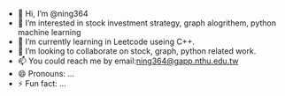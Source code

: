 - 👋 Hi, I’m @ning364
- 👀 I’m interested in stock investment strategy, graph alogrithem, python machine learning
- 🌱 I’m currently learning in Leetcode useing C++.
- 💞️ I’m looking to collaborate on stock, graph, python related work.
- 📫 You could reach me by email:ning364@gapp.nthu.edu.tw
- 😄 Pronouns: ...
- ⚡ Fun fact: ...

<!---
ning364/ning364 is a ✨ special ✨ repository because its `README.md` (this file) appears on your GitHub profile.
You can click the Preview link to take a look at your changes.
--->
